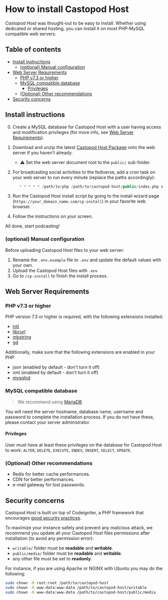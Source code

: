 # How to install Castopod Host <!-- omit in toc -->

_Castopod Host_ was thought-out to be easy to install. Whether using dedicated
or shared hosting, you can install it on most PHP-MySQL compatible web servers.

## Table of contents <!-- omit in toc -->

- [Install instructions](#install-instructions)
  - [(optional) Manual configuration](#optional-manual-configuration)
- [Web Server Requirements](#web-server-requirements)
  - [PHP v7.3 or higher](#php-v73-or-higher)
  - [MySQL compatible database](#mysql-compatible-database)
    - [Privileges](#privileges)
  - [(Optional) Other recommendations](#optional-other-recommendations)
- [Security concerns](#security-concerns)

## Install instructions

0. Create a MySQL database for Castopod Host with a user having access and
   modification privileges (for more info, see
   [Web Server Requirements](#web-server-requirements)).
1. Download and unzip the latest
   [Castopod Host Package](https://code.podlibre.org/podlibre/castopod-host/-/releases)
   onto the web server if you haven’t already.
   - ⚠️ Set the web server document root to the `public/` sub-folder.
2. For broadcasting social activities to the fediverse, add a cron task on your
   web server to run every minute (replace the paths accordingly):

   ```php
      * * * * * /path/to/php /path/to/castopod-host/public/index.php scheduled-activities
   ```

3. Run the Castopod Host install script by going to the install wizard page
   (`https://your_domain_name.com/cp-install`) in your favorite web browser.
4. Follow the instructions on your screen.

All done, start podcasting!

### (optional) Manual configuration

Before uploading Castopod Host files to your web server:

1. Rename the `.env.example` file to `.env` and update the default values with
   your own.
2. Upload the Castopod Host files with `.env`
3. Go to `/cp-install` to finish the install process.

## Web Server Requirements

### PHP v7.3 or higher

PHP version 7.3 or higher is required, with the following extensions installed:

- [intl](https://php.net/manual/en/intl.requirements.php)
- [libcurl](https://php.net/manual/en/curl.requirements.php)
- [mbstring](https://php.net/manual/en/mbstring.installation.php)
- [gd](https://www.php.net/manual/en/image.installation.php)

Additionally, make sure that the following extensions are enabled in your PHP:

- json (enabled by default - don't turn it off)
- xml (enabled by default - don't turn it off)
- [mysqlnd](https://php.net/manual/en/mysqlnd.install.php)

### MySQL compatible database

> We recommend using [MariaDB](https://mariadb.org)

You will need the server hostname, database name, username and password to
complete the installation process. If you do not have these, please contact your
server administrator.

#### Privileges

User must have at least these privileges on the database for Castopod Host to
work: `ALTER`, `DELETE`, `EXECUTE`, `INDEX`, `INSERT`, `SELECT`, `UPDATE`.

### (Optional) Other recommendations

- Redis for better cache performances.
- CDN for better performances.
- e-mail gateway for lost passwords.

## Security concerns

Castopod Host is built on top of Codeigniter, a PHP framework that encourages
[good security practices](https://codeigniter.com/user_guide/concepts/security.html).

To maximize your instance safety and prevent any malicious attack, we recommend
you update all your Castopod Host files permissions after installation (to avoid
any permission error):

- `writable/` folder must be **readable** and **writable**.
- `public/media/` folder must be **readable** and **writable**.
- any other file must be set to **readonly**.

For instance, if you are using Apache or NGINX with Ubuntu you may do the
following:

```bash
sudo chown -R root:root /path/to/castopod-host
sudo chown -R www-data:www-data /path/to/castopod-host/writable
sudo chown -R www-data:www-data /path/to/castopod-host/public/media
```
